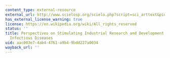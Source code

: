 ```yaml
---
content_type: external-resource
external_url: http://www.scielosp.org/scielo.php?script=sci_arttext&pid=S0042-96862001000800009
has_external_license_warning: true
license: https://en.wikipedia.org/wiki/All_rights_reserved
status: ''
title: Perspectives on Stimulating Industrial Research and Development for Neglected
  Infectious Diseases
uid: aac003e7-4ab4-4761-a9b4-9bdd227a0034
wayback_url: ''
---
```

